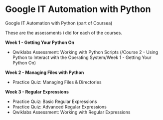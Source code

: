 # Google IT Automation with Python
Google IT Automation with Python (part of Coursea)

These are the assessments i did for each of the courses.

**Week 1 - Getting Your Python On**
- Qwiklabs Assessment: Working with Python Scripts (/Course 2 - Using Python to Interact with the Operating System/Week 1 - Getting Your Python On)

**Week 2 - Managing Files with Python**
- Practice Quiz: Managing Files & Directories

**Week 3 - Regular Expressions**
- Practice Quiz: Basic Regular Expressions
- Practice Quiz: Advanced Regular Expressions
- Qwiklabs Assessment: Working with Regular Expressions

